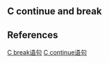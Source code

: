 ## C continue and break
## References
[C break语句](http://www.runoob.com/cprogramming/c-break-statement.html)
[C continue语句](http://www.runoob.com/cprogramming/c-continue-statement.html)